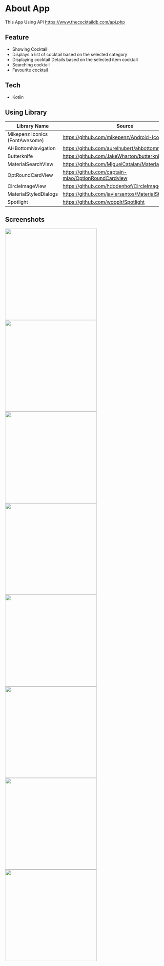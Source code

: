 # About App
This App Using API https://www.thecocktaildb.com/api.php

## Feature
- Showing Cocktail
- Displays a list of cocktail based on the selected category
- Displaying cocktail Details based on the selected item cocktail
- Searching cocktail
- Favourite cocktail

## Tech
- Kotlin

## Using Library
|Library Name | Source |
| ---- | --------------- |
|Mikepenz Iconics (FontAwesome) | https://github.com/mikepenz/Android-Iconics |
|AHBottomNavigation | https://github.com/aurelhubert/ahbottomnavigation|
|Butterknife | https://github.com/JakeWharton/butterknife|
|MaterialSearchView | https://github.com/MiguelCatalan/MaterialSearchView|
|OptRoundCardView | https://github.com/captain-miao/OptionRoundCardview|
|CircleImageView | https://github.com/hdodenhof/CircleImageView|
|MaterialStyledDialogs | https://github.com/javiersantos/MaterialStyledDialogs|
|Spotlight | https://github.com/wooplr/Spotlight|

## Screenshots
<img src="screenshots/1.png" width="300" >
<img src="/hafidrf/ESQCocktailHafid/raw/master/screenshots/1.png" width="300" >
<img src="screenshots/2.png" width="300" >
<img src="screenshots/3.png" width="300" >
<img src="screenshots/4.png" width="300" >
<img src="screenshots/5.png" width="300" >
<img src="screenshots/6.png" width="300" >
<img src="screenshots/7.png" width="300" >

[comment]: <> (![alt text]&#40;https://github.com/hafidrf/ESQCocktailHafid/blob/master/screenshots/1.png?raw=true&#41;)